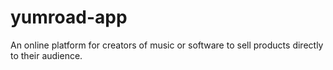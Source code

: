# yumroad-app
An online platform for creators of music or software to sell products directly to their audience.
